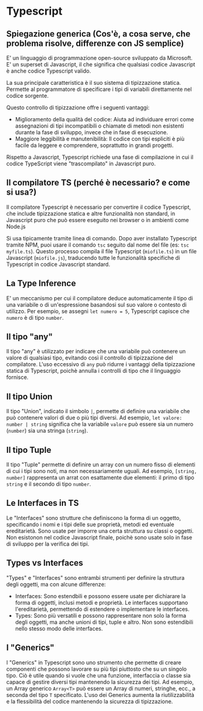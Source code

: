 # Typescript

## Spiegazione generica (Cos'è, a cosa serve, che problema risolve, differenze con JS semplice)

E' un linguaggio di programmazione open-source sviluppato da Microsoft. E' un superset di Javascript, il che significa che qualsiasi codice Javascript è anche codice Typescript valido.

La sua principale caratteristica è il suo sistema di tipizzazione statica. Permette al programmatore di specificare i tipi di variabili direttamente nel codice sorgente.

Questo controllo di tipizzazione offre i seguenti vantaggi:

- Miglioramento della qualità del codice: Aiuta ad individuare errori come assegnazioni di tipi incompatibili o chiamate di metodi non esistenti durante la fase di sviluppo, invece che in fase di esecuzione.
- Maggiore leggibilità e manutenibilità: Il codice con tipi espliciti è più facile da leggere e comprendere, soprattutto in grandi progetti.

Rispetto a Javascript, Typescript richiede una fase di compilazione in cui il codice TypeScript viene "trascompilato" in Javascript puro.

## Il compilatore TS (perché è necessario? e come si usa?)

Il compilatore Typescript è necessario per convertire il codice Typescript, che include tipizzazione statica e altre funzionalità non standard, in Javascript puro che può essere eseguito nei browser o in ambienti come Node.js

Si usa tipicamente tramite linea di comando. Dopo aver installato Typescript tramite NPM, puoi usare il comando `tsc` seguito dal nome del file (es: `tsc myfile.ts`). Questo processo compila il file Typescript (`miofile.ts`) in un file Javascript (`miofile.js`), traducendo tutte le funzionalità specifiche di Typescript in codice Javascript standard.

## La Type Inference

E' un meccanismo per cui il compilatore deduce automaticamente il tipo di una variabile o di un'espressione basandosi sul suo valore o contesto di utilizzo. Per esempio, se assegni `let numero = 5`, Typescript capisce che `numero` è di tipo `number`. 

## Il tipo "any"

Il tipo "any" è utilizzato per indicare che una variabile può contenere un valore di qualsiasi tipo, evitando così il controllo di tipizzazione del compilatore. L'uso eccessivo di `any` può ridurre i vantaggi della tipizzazione statica di Typescript, poichè annulla i controlli di tipo che il linguaggio fornisce.

## Il tipo Union

Il tipo "Union", indicato il simbolo `|`, permette di definire una variabile che può contenere valori di due o più tipi diversi. Ad esempio, `let valore: number | string` significa che la variabile `valore` può essere sia un numero (`number`) sia una stringa (`string`).

## Il tipo Tuple

Il tipo "Tuple" permette di definire un array con un numero fisso di elementi di cui i tipi sono noti, ma non necessariamente uguali. Ad esempio, `[string, number]` rappresenta un arrat con esattamente due elementi: il primo di tipo `string` e il secondo di tipo `number`.

## Le Interfaces in TS

Le "Interfaces" sono strutture che definiscono la forma di un oggetto, specificando i nomi e i tipi delle sue proprietà, metodi ed eventuale ereditarietà. Sono usate per imporre una certa struttura su classi o oggetti. Non esistonon nel codice Javascript finale, poichè sono usate solo in fase di sviluppo per la verifica dei tipi.

## Types vs Interfaces

"Types" e "Interfaces" sono entrambi strumenti per definire la struttura degli oggetti, ma con alcune differenze:

- Interfaces: Sono estendbili e possono essere usate per dichiarare la forma di oggetti, inclusi metodi e proprietà. Le interfaces supportano l'ereditarietà, permettendo di estendere o implementare le interfaces.
- Types: Sono più versatili e possono rappresentare non solo la forma degli oggetti, ma anche unioni di tipi, tuple e altro. Non sono estendibili nello stesso modo delle interfaces.

## I "Generics"

I "Generics" in Typescript sono uno strumento che permette di creare componenti che possono lavorare su più tipi piuttosto che su un singolo tipo. Ciò è utile quando si vuole che una funzione, interfaccia o classe sia capace di gestire diversi tipi mantenendo la sicurezza dei tipi. Ad esempio, un Array generico `Array<T>` può essere un Array di numeri, stringhe, ecc., a seconda del tipo `T` specificato. L'uso dei Generics aumenta la riutilizzabilità e la flessibilità del codice mantenendo la sicurezza di tipizzazione.
